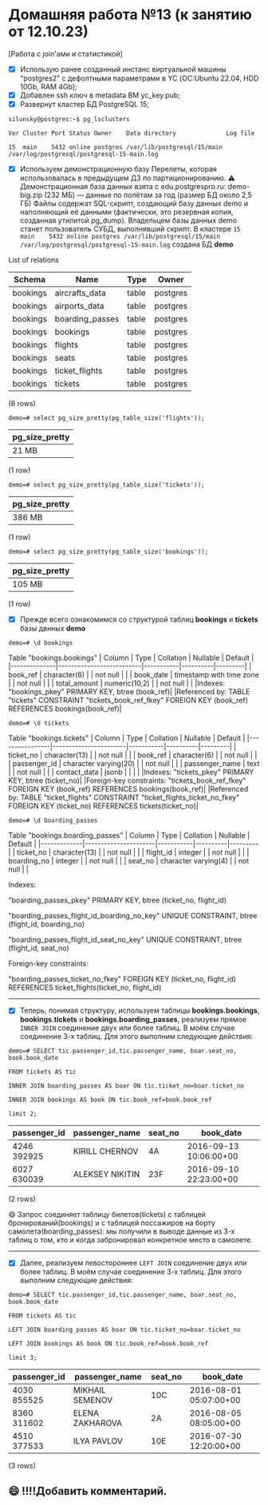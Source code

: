 # Домашняя работа №13 (к занятию от 12.10.23)
[Работа с join'ами и статистикой]

- [x] Использую ранее созданный инстанс виртуальной машины "postgres2" с дефолтными параметрами в YC (ОС:Ubuntu 22.04, HDD 10Gb, RAM 4Gb);
- [x] Добавлен ssh ключ в metadata ВМ yc_key.pub;
- [x] Развернут кластер БД PostgreSQL 15;

`silunsky@postgres:~$ pg_lsclusters`

`Ver Cluster Port Status Owner    Data directory              Log file`

`15  main    5432 online postgres /var/lib/postgresql/15/main /var/log/postgresql/postgresql-15-main.log`

- [x] Используем демонстрационную базу Перелеты, которая использовалась в предыдущем ДЗ по партиционированию.
⚠️ Демонстрационная база данных взята с edu.postgrespro.ru: demo-big.zip (232 МБ) — данные по полётам за год (размер БД около 2,5 ГБ)
Файлы содержат SQL-скрипт, создающий базу данных demo и наполняющий её данными (фактически, это резервная копия, созданная утилитой pg_dump). Владельцем базы данных demo станет пользователь СУБД, выполнявший скрипт. В кластере `15  main    5432 online postgres /var/lib/postgresql/15/main /var/log/postgresql/postgresql-15-main.log` создана БД **demo**

List of relations

|  Schema  |      Name       | Type  |  Owner   |
|----------|-----------------|-------|----------|
| bookings | aircrafts_data  | table | postgres |
| bookings | airports_data   | table | postgres |
| bookings | boarding_passes | table | postgres |
| bookings | bookings        | table | postgres |
| bookings | flights         | table | postgres |
| bookings | seats           | table | postgres |
| bookings | ticket_flights  | table | postgres |
| bookings | tickets         | table | postgres |
(8 rows)

`demo=# select pg_size_pretty(pg_table_size('flights'));`

| pg_size_pretty | 
|----------------|
| 21 MB          |
(1 row)

`demo=# select pg_size_pretty(pg_table_size('tickets'));`

| pg_size_pretty  | 
|---------------- |
| 386 MB          |
(1 row)

`demo=# select pg_size_pretty(pg_table_size('bookings'));`

| pg_size_pretty| 
|---------------|
| 105 MB        |
(1 row)

- [x] Прежде всего ознакомимся со структурой таблиц **bookings** и **tickets** базы двнных **demo**

`demo=# \d bookings`

Table "bookings.bookings"
|    Column    |           Type           | Collation | Nullable | Default |
|--------------|--------------------------|-----------|----------|---------|
| book_ref     | character(6)             |           | not null |         |
| book_date    | timestamp with time zone |           | not null |         |
| total_amount | numeric(10,2)            |           | not null |         |
|Indexes:     "bookings_pkey" PRIMARY KEY, btree (book_ref)|
|Referenced by:     TABLE "tickets" CONSTRAINT "tickets_book_ref_fkey" FOREIGN KEY (book_ref) REFERENCES bookings(book_ref)|

`demo=# \d tickets`

Table "bookings.tickets"
|     Column     |         Type          | Collation | Nullable | Default |
|----------------|-----------------------|-----------|----------|---------|
| ticket_no      | character(13)         |           | not null |         |
| book_ref       | character(6)          |           | not null |         | 
| passenger_id   | character varying(20) |           | not null |         |
| passenger_name | text                  |           | not null |         |
| contact_data   | jsonb                 |           |          |         |
|Indexes:     "tickets_pkey" PRIMARY KEY, btree (ticket_no)|
|Foreign-key constraints:     "tickets_book_ref_fkey" FOREIGN KEY (book_ref) REFERENCES bookings(book_ref)|
|Referenced by:     TABLE "ticket_flights" CONSTRAINT "ticket_flights_ticket_no_fkey" FOREIGN KEY (ticket_no) REFERENCES tickets(ticket_no)|

`demo=# \d boarding_passes`

 Table "bookings.boarding_passes"
|   Column    |         Type         | Collation | Nullable | Default |
|-------------|----------------------|-----------|----------|---------|
| ticket_no   | character(13)        |           | not null |         |
| flight_id   | integer              |           | not null |         |
| boarding_no | integer              |           | not null |         |
| seat_no     | character varying(4) |           | not null |         |

Indexes:

"boarding_passes_pkey" PRIMARY KEY, btree (ticket_no, flight_id)

"boarding_passes_flight_id_boarding_no_key" UNIQUE CONSTRAINT, btree (flight_id, boarding_no)

"boarding_passes_flight_id_seat_no_key" UNIQUE CONSTRAINT, btree (flight_id, seat_no)

Foreign-key constraints:

"boarding_passes_ticket_no_fkey" FOREIGN KEY (ticket_no, flight_id) REFERENCES ticket_flights(ticket_no, flight_id)

---

- [x] Теперь, понимая структуру, используем таблицы **bookings.bookings**, **bookings.tickets** и **bookings.boarding_passes**, реализуем прямое `INNER JOIN` соединение двух или более таблиц. В моём случае соединение 3-х таблиц. Для этого выполним следующие действия:

`demo=# SELECT tic.passenger_id,tic.passenger_name, boar.seat_no, book.book_date`

`FROM tickets AS tic`

`INNER JOIN boarding_passes AS boar ON tic.ticket_no=boar.ticket_no`

`INNER JOIN bookings AS book ON tic.book_ref=book.book_ref`

`limit 2;`

| passenger_id | passenger_name  | seat_no |       book_date        |
|--------------|-----------------|---------|------------------------|
| 4246 392925  | KIRILL CHERNOV  | 4A      | 2016-09-13 10:06:00+00 |
| 6027 630039  | ALEKSEY NIKITIN | 23F     | 2016-09-10 22:23:00+00 |
(2 rows)

😄 Запрос соединяет таблицу билетов(tickets) с таблицей бронирований(bookings) и с таблицей поссажиров на борту самолета(boarding_passes): мы получили в выводе данные из 3-х таблиц о том, кто и когда забронировал конкретное место в самолете.

---
- [x] Далее, реализуем левостороннее `LEFT JOIN` соединение двух или более таблиц. В моём случае соединение 3-х таблиц. Для этого выполним следующие действия:

`demo=# SELECT tic.passenger_id,tic.passenger_name, boar.seat_no, book.book_date`

`FROM tickets AS tic `

`LEFT JOIN boarding_passes AS boar ON tic.ticket_no=boar.ticket_no`

`LEFT JOIN bookings AS book ON tic.book_ref=book.book_ref`

`limit 3;`

| passenger_id | passenger_name  | seat_no |       book_date         |
|--------------|-----------------|---------|------------------------ |
| 4030 855525  | MIKHAIL SEMENOV | 10C     | 2016-08-01 05:07:00+00  |
| 8360 311602  | ELENA ZAKHAROVA | 2A      | 2016-08-05 08:05:00+00  |
| 4510 377533  | ILYA PAVLOV     | 10E     | 2016-07-30 12:20:00+00  |
(3 rows)

😄 !!!!Добавить комментарий.
---
